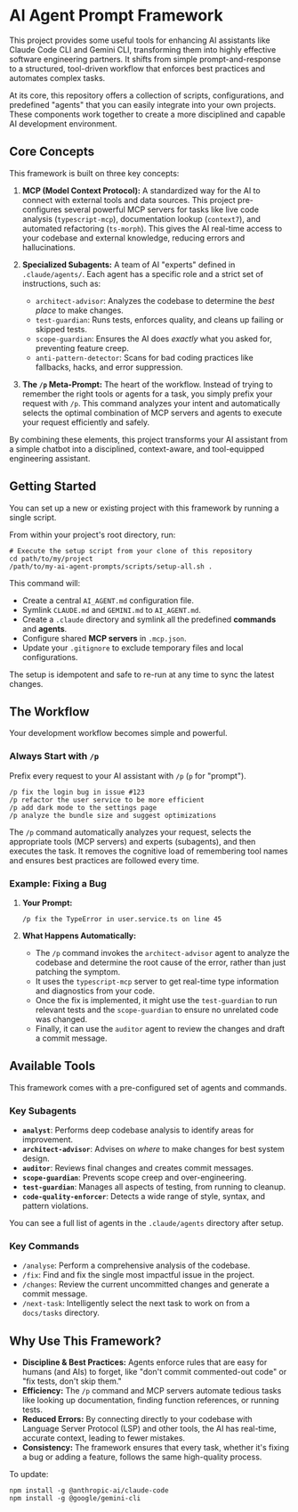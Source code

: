 # AI Agent Prompt Framework

This project provides some useful tools for enhancing AI assistants like Claude Code CLI and Gemini CLI, transforming them into highly effective software engineering partners. It shifts from simple prompt-and-response to a structured, tool-driven workflow that enforces best practices and automates complex tasks.

At its core, this repository offers a collection of scripts, configurations, and predefined "agents" that you can easily integrate into your own projects. These components work together to create a more disciplined and capable AI development environment.

## Core Concepts

This framework is built on three key concepts:

1.  **MCP (Model Context Protocol):** A standardized way for the AI to connect with external tools and data sources. This project pre-configures several powerful MCP servers for tasks like live code analysis (`typescript-mcp`), documentation lookup (`context7`), and automated refactoring (`ts-morph`). This gives the AI real-time access to your codebase and external knowledge, reducing errors and hallucinations.

2.  **Specialized Subagents:** A team of AI "experts" defined in `.claude/agents/`. Each agent has a specific role and a strict set of instructions, such as:
    *   `architect-advisor`: Analyzes the codebase to determine the *best place* to make changes.
    *   `test-guardian`: Runs tests, enforces quality, and cleans up failing or skipped tests.
    *   `scope-guardian`: Ensures the AI does *exactly* what you asked for, preventing feature creep.
    *   `anti-pattern-detector`: Scans for bad coding practices like fallbacks, hacks, and error suppression.

3.  **The `/p` Meta-Prompt:** The heart of the workflow. Instead of trying to remember the right tools or agents for a task, you simply prefix your request with `/p`. This command analyzes your intent and automatically selects the optimal combination of MCP servers and agents to execute your request efficiently and safely.

By combining these elements, this project transforms your AI assistant from a simple chatbot into a disciplined, context-aware, and tool-equipped engineering assistant.

## Getting Started

You can set up a new or existing project with this framework by running a single script.

From within your project's root directory, run:

```shell
# Execute the setup script from your clone of this repository
cd path/to/my/project
/path/to/my-ai-agent-prompts/scripts/setup-all.sh .
```

This command will:
-   Create a central `AI_AGENT.md` configuration file.
-   Symlink `CLAUDE.md` and `GEMINI.md` to `AI_AGENT.md`.
-   Create a `.claude` directory and symlink all the predefined **commands** and **agents**.
-   Configure shared **MCP servers** in `.mcp.json`.
-   Update your `.gitignore` to exclude temporary files and local configurations.

The setup is idempotent and safe to re-run at any time to sync the latest changes.

## The Workflow

Your development workflow becomes simple and powerful.

### Always Start with `/p`

Prefix every request to your AI assistant with `/p` (`p` for "prompt").

```
/p fix the login bug in issue #123
/p refactor the user service to be more efficient
/p add dark mode to the settings page
/p analyze the bundle size and suggest optimizations
```

The `/p` command automatically analyzes your request, selects the appropriate tools (MCP servers) and experts (subagents), and then executes the task. It removes the cognitive load of remembering tool names and ensures best practices are followed every time.

### Example: Fixing a Bug

1.  **Your Prompt:**
    ```
    /p fix the TypeError in user.service.ts on line 45
    ```

2.  **What Happens Automatically:**
    *   The `/p` command invokes the `architect-advisor` agent to analyze the codebase and determine the root cause of the error, rather than just patching the symptom.
    *   It uses the `typescript-mcp` server to get real-time type information and diagnostics from your code.
    *   Once the fix is implemented, it might use the `test-guardian` to run relevant tests and the `scope-guardian` to ensure no unrelated code was changed.
    *   Finally, it can use the `auditor` agent to review the changes and draft a commit message.

## Available Tools

This framework comes with a pre-configured set of agents and commands.

### Key Subagents

-   **`analyst`**: Performs deep codebase analysis to identify areas for improvement.
-   **`architect-advisor`**: Advises on *where* to make changes for best system design.
-   **`auditor`**: Reviews final changes and creates commit messages.
-   **`scope-guardian`**: Prevents scope creep and over-engineering.
-   **`test-guardian`**: Manages all aspects of testing, from running to cleanup.
-   **`code-quality-enforcer`**: Detects a wide range of style, syntax, and pattern violations.

You can see a full list of agents in the `.claude/agents` directory after setup.

### Key Commands

-   `/analyse`: Perform a comprehensive analysis of the codebase.
-   `/fix`: Find and fix the single most impactful issue in the project.
-   `/changes`: Review the current uncommitted changes and generate a commit message.
-   `/next-task`: Intelligently select the next task to work on from a `docs/tasks` directory.

## Why Use This Framework?

-   **Discipline & Best Practices:** Agents enforce rules that are easy for humans (and AIs) to forget, like "don't commit commented-out code" or "fix tests, don't skip them."
-   **Efficiency:** The `/p` command and MCP servers automate tedious tasks like looking up documentation, finding function references, or running tests.
-   **Reduced Errors:** By connecting directly to your codebase with Language Server Protocol (LSP) and other tools, the AI has real-time, accurate context, leading to fewer mistakes.
-   **Consistency:** The framework ensures that every task, whether it's fixing a bug or adding a feature, follows the same high-quality process.


To update:

```shell
npm install -g @anthropic-ai/claude-code
npm install -g @google/gemini-cli
```
